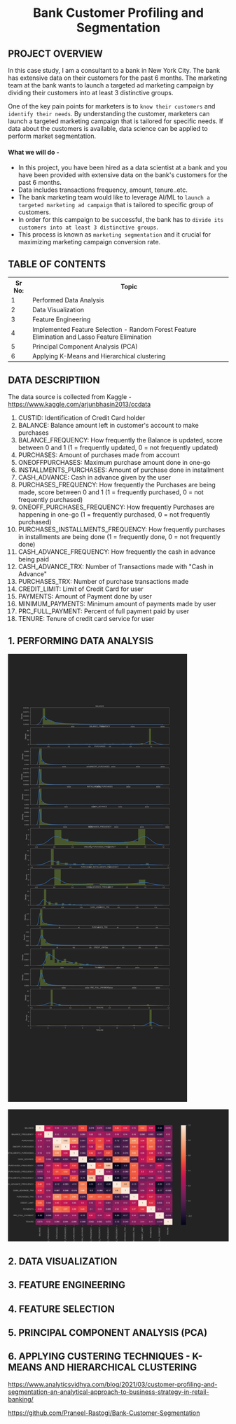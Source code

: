 # <p align = 'center'>Bank Customer Profiling and Segmentation</p>

## PROJECT OVERVIEW

In this case study, I am a consultant to a bank in New York City. The bank has extensive data on their customers for the past 6 months. The marketing team at the bank wants to launch a targeted ad marketing campaign by dividing their customers into at least 3 distinctive groups.

One of the key pain points for marketers is to `know their customers` and `identify their needs`. By understanding the customer, marketers can launch a targeted marketing campaign that is tailored for specific needs. If data about the customers is available, data science can be applied to perform market segmentation.

#### What we will do - 

* In this project, you have been hired as a data scientist at a bank and you have been provided with extensive data on the bank's customers for the past 6 months.
* Data includes transactions frequency, amount, tenure..etc.
* The bank marketing team would like to leverage AI/ML to `launch a targeted marketing ad campaign` that is tailored to specific group of customers.
* In order for this campaign to be successful, the bank has to `divide its customers into at least 3 distinctive groups`.
* This process is known as `marketing segmentation` and it crucial for maximizing marketing campaign conversion rate.

## TABLE OF CONTENTS
<table>
  <tr>
    <th>Sr No:</th>
    <th>Topic</th>
  </tr>
  <tr>
    <td>1</td>
    <td>Performed Data Analysis</td>
  </tr>
  <tr>
    <td>2</td>
    <td>Data Visualization</td>
  </tr>
 <tr>
    <td>3</td>
    <td>Feature Engineering</td>
  </tr>
   <tr>
    <td>4</td>
    <td>Implemented Feature Selection - Random Forest Feature Elimination and Lasso Feature Elimination</td>
  </tr>
     <tr>
    <td>5</td>
    <td>Principal Component Analysis (PCA)</td>
  </tr>
  <tr>
    <td>6</td>
    <td>Applying K-Means and Hierarchical clustering</td>
  </tr>
</table>


## DATA DESCRIPTIION

The data source is collected from Kaggle - https://www.kaggle.com/arjunbhasin2013/ccdata

1. CUSTID: Identification of Credit Card holder
2. BALANCE: Balance amount left in customer's account to make purchases
3. BALANCE_FREQUENCY: How frequently the Balance is updated, score between 0 and 1 (1 = frequently updated, 0 = not frequently updated)
4. PURCHASES: Amount of purchases made from account
5. ONEOFFPURCHASES: Maximum purchase amount done in one-go
6. INSTALLMENTS_PURCHASES: Amount of purchase done in installment
7. CASH_ADVANCE: Cash in advance given by the user
8. PURCHASES_FREQUENCY: How frequently the Purchases are being made, score between 0 and 1 (1 = frequently purchased, 0 = not frequently purchased)
9. ONEOFF_PURCHASES_FREQUENCY: How frequently Purchases are happening in one-go (1 = frequently purchased, 0 = not frequently purchased)
10. PURCHASES_INSTALLMENTS_FREQUENCY: How frequently purchases in installments are being done (1 = frequently done, 0 = not frequently done)
11. CASH_ADVANCE_FREQUENCY: How frequently the cash in advance being paid
12. CASH_ADVANCE_TRX: Number of Transactions made with "Cash in Advance"
13. PURCHASES_TRX: Number of purchase transactions made
14. CREDIT_LIMIT: Limit of Credit Card for user
15. PAYMENTS: Amount of Payment done by user
16. MINIMUM_PAYMENTS: Minimum amount of payments made by user
17. PRC_FULL_PAYMENT: Percent of full payment paid by user
18. TENURE: Tenure of credit card service for user


## 1. PERFORMING DATA ANALYSIS

![analysis](Images/Distplot.png)


![analysis1](Images/Heatmap.png)


## 2. DATA VISUALIZATION


## 3. FEATURE ENGINEERING


## 4. FEATURE SELECTION


## 5. PRINCIPAL COMPONENT ANALYSIS (PCA)


## 6. APPLYING CUSTERING TECHNIQUES - K-MEANS AND HIERARCHICAL CLUSTERING



 https://www.analyticsvidhya.com/blog/2021/03/customer-profiling-and-segmentation-an-analytical-approach-to-business-strategy-in-retail-banking/

 https://github.com/Praneel-Rastogi/Bank-Customer-Segmentation

 
